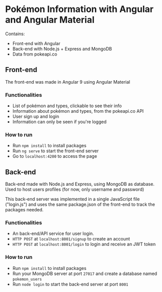 # Pokémon Information with Angular and Angular Material
Contains:
- Front-end with Angular
- Back-end with Node.js + Express and MongoDB
- Data from pokeapi.co

## Front-end
The front-end was made in Angular 9 using Angular Material

### Functionalities
- List of pokémon and types, clickable to see their info
- Information about pokémon and types, from the pokeapi.co API
- User sign up and login
- Information can only be seen if you're logged

### How to run
- Run `npm install` to install packages
- Run `ng serve` to start the front-end server
- Go to `localhost:4200` to access the page

## Back-end
Back-end made with Node.js and Express, using MongoDB as database. Used to host users profiles (for now, only username and password)

This back-end server was implemented in a single JavaScript file ("login.js") and uses the same package.json of the front-end to track the packages needed.

### Functionalities
- An back-end/API service for user login.
- `HTTP POST` at `localhost:8001/signup` to create an account
- `HTTP POST` at `localhost:8001/login` to login and receive an JWT token

### How to run
- Run `npm install` to install packages
- Run your MongoDB server at port `27017` and create a database named `pokemon_users`
- Run `node login` to start the back-end server at port `8001`
